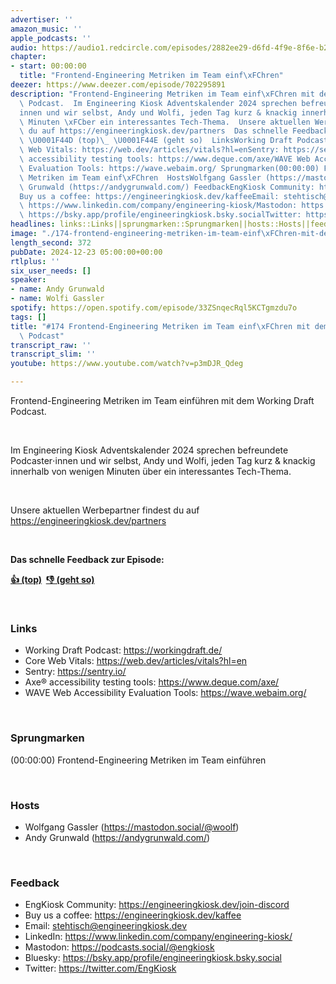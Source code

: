 ```yaml
---
advertiser: ''
amazon_music: ''
apple_podcasts: ''
audio: https://audio1.redcircle.com/episodes/2882ee29-d6fd-4f9e-8f6e-b25b0540d3f7/stream.mp3
chapter:
- start: 00:00:00
  title: "Frontend-Engineering Metriken im Team einf\xFChren"
deezer: https://www.deezer.com/episode/702295891
description: "Frontend-Engineering Metriken im Team einf\xFChren mit dem Working Draft\
  \ Podcast.  Im Engineering Kiosk Adventskalender 2024 sprechen befreundete Podcaster\u22C5\
  innen und wir selbst, Andy und Wolfi, jeden Tag kurz & knackig innerhalb von wenigen\
  \ Minuten \xFCber ein interessantes Tech-Thema.  Unsere aktuellen Werbepartner findest\
  \ du auf https://engineeringkiosk.dev/partners  Das schnelle Feedback zur Episode:\
  \ \U0001F44D (top)\_ \U0001F44E (geht so)  LinksWorking Draft Podcast: https://workingdraft.de/Core\
  \ Web Vitals: https://web.dev/articles/vitals?hl=enSentry: https://sentry.io/Axe\xAE\
  \ accessibility testing tools: https://www.deque.com/axe/WAVE Web Accessibility\
  \ Evaluation Tools: https://wave.webaim.org/ Sprungmarken(00:00:00) Frontend-Engineering\
  \ Metriken im Team einf\xFChren  HostsWolfgang Gassler (https://mastodon.social/@woolf)Andy\
  \ Grunwald (https://andygrunwald.com/) FeedbackEngKiosk Community: https://engineeringkiosk.dev/join-discord\_\
  Buy us a coffee: https://engineeringkiosk.dev/kaffeeEmail: stehtisch@engineeringkiosk.devLinkedIn:\
  \ https://www.linkedin.com/company/engineering-kiosk/Mastodon: https://podcasts.social/@engkioskBluesky:\
  \ https://bsky.app/profile/engineeringkiosk.bsky.socialTwitter: https://twitter.com/EngKiosk"
headlines: links::Links||sprungmarken::Sprungmarken||hosts::Hosts||feedback::Feedback
image: "./174-frontend-engineering-metriken-im-team-einf\xFChren-mit-dem-working-draft-podcast.jpg"
length_second: 372
pubDate: 2024-12-23 05:00:00+00:00
rtlplus: ''
six_user_needs: []
speaker:
- name: Andy Grunwald
- name: Wolfi Gassler
spotify: https://open.spotify.com/episode/33ZSnqecRql5KCTgmzdu7o
tags: []
title: "#174 Frontend-Engineering Metriken im Team einf\xFChren mit dem Working Draft\
  \ Podcast"
transcript_raw: ''
transcript_slim: ''
youtube: https://www.youtube.com/watch?v=p3mDJR_Qdeg

---
```

<p><span>Frontend-Engineering Metriken im Team einführen mit dem Working Draft Podcast.</span></p><p><br></p><p><span>Im Engineering Kiosk Adventskalender 2024 sprechen befreundete Podcaster⋅innen und wir selbst, Andy und Wolfi, jeden Tag kurz &amp; knackig innerhalb von wenigen Minuten über ein interessantes Tech-Thema.</span></p><p><br></p><p><span>Unsere aktuellen Werbepartner findest du auf </span><a href="https://engineeringkiosk.dev/partners">https://engineeringkiosk.dev/partners</a></p><p><br></p><p><strong>Das schnelle Feedback zur Episode:</strong></p><p><a href="https://api.openpodcast.dev/feedback/174/upvote" rel="nofollow"><strong>👍 (top)</strong></a><strong>  </strong><a href="https://api.openpodcast.dev/feedback/174/downvote" rel="nofollow"><strong>👎 (geht so)</strong></a></p><p><br></p><h3 id="links">Links</h3><ul><li><span>Working Draft Podcast: </span><a href="https://workingdraft.de/" rel="nofollow">https://workingdraft.de/</a></li><li><span>Core Web Vitals: </span><a href="https://web.dev/articles/vitals?hl=en" rel="nofollow">https://web.dev/articles/vitals?hl=en</a></li><li><span>Sentry: </span><a href="https://sentry.io/" rel="nofollow">https://sentry.io/</a></li><li><span>Axe® accessibility testing tools: </span><a href="https://www.deque.com/axe/" rel="nofollow">https://www.deque.com/axe/</a></li><li><span>WAVE Web Accessibility Evaluation Tools: </span><a href="https://wave.webaim.org/" rel="nofollow">https://wave.webaim.org/</a></li></ul><p><br></p><h3 id="sprungmarken">Sprungmarken</h3><p><span>(00:00:00) Frontend-Engineering Metriken im Team einführen</span></p><p><br></p><h3 id="hosts">Hosts</h3><ul><li><span>Wolfgang Gassler (</span><a href="https://mastodon.social/@woolf" rel="nofollow">https://mastodon.social/@woolf</a><span>)</span></li><li><span>Andy Grunwald (</span><a href="https://andygrunwald.com/" rel="nofollow">https://andygrunwald.com/</a><span>)</span></li></ul><p><br></p><h3 id="feedback">Feedback</h3><ul><li><span>EngKiosk Community: </span><a href="https://engineeringkiosk.dev/join-discord">https://engineeringkiosk.dev/join-discord</a><span> </span></li><li><span>Buy us a coffee: </span><a href="https://engineeringkiosk.dev/kaffee">https://engineeringkiosk.dev/kaffee</a></li><li><span>Email: </span><a href="mailto:stehtisch@engineeringkiosk.dev" rel="nofollow">stehtisch@engineeringkiosk.dev</a></li><li><span>LinkedIn: </span><a href="https://www.linkedin.com/company/engineering-kiosk/" rel="nofollow">https://www.linkedin.com/company/engineering-kiosk/</a></li><li><span>Mastodon: </span><a href="https://podcasts.social/@engkiosk" rel="nofollow">https://podcasts.social/@engkiosk</a></li><li><span>Bluesky: </span><a href="https://bsky.app/profile/engineeringkiosk.bsky.social" rel="nofollow">https://bsky.app/profile/engineeringkiosk.bsky.social</a></li><li><span>Twitter: </span><a href="https://twitter.com/EngKiosk" rel="nofollow">https://twitter.com/EngKiosk</a></li></ul>